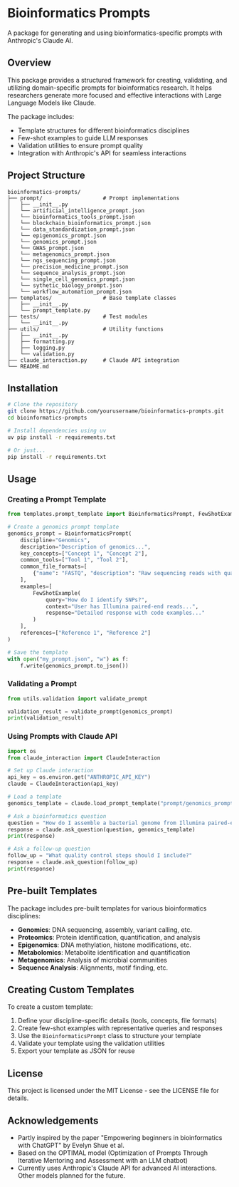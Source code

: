 # Bioinformatics Prompts

A package for generating and using bioinformatics-specific prompts with Anthropic's Claude AI.

## Overview

This package provides a structured framework for creating, validating, and utilizing domain-specific prompts for bioinformatics research. It helps researchers generate more focused and effective interactions with Large Language Models like Claude.

The package includes:
- Template structures for different bioinformatics disciplines
- Few-shot examples to guide LLM responses
- Validation utilities to ensure prompt quality
- Integration with Anthropic's API for seamless interactions

## Project Structure

```
bioinformatics-prompts/
├── prompt/                   # Prompt implementations
│   ├── __init__.py
│   └── artificial_intelligence_prompt.json
│   └── bioinformatics_tools_prompt.json
│   └── blockchain_bioinformatics_prompt.json
│   └── data_standardization_prompt.json
│   └── epigenomics_prompt.json
│   └── genomics_prompt.json
│   └── GWAS_prompt.json
│   └── metagenomics_prompt.json
│   └── ngs_sequencing_prompt.json
│   └── precision_medicine_prompt.json
│   └── sequence_analysis_prompt.json
│   └── single_cell_genomics_prompt.json
│   └── sythetic_biology_prompt.json
│   └── workflow_automation_prompt.json
├── templates/                # Base template classes
│   ├── __init__.py
│   └── prompt_template.py
├── tests/                    # Test modules
│   └── __init__.py
├── utils/                    # Utility functions
│   ├── __init__.py
│   ├── formatting.py
│   ├── logging.py
│   └── validation.py
├── claude_interaction.py     # Claude API integration
└── README.md
```

## Installation

```bash
# Clone the repository
git clone https://github.com/yourusername/bioinformatics-prompts.git
cd bioinformatics-prompts

# Install dependencies using uv
uv pip install -r requirements.txt

# Or just...
pip install -r requirements.txt
```

## Usage

### Creating a Prompt Template

```python
from templates.prompt_template import BioinformaticsPrompt, FewShotExample

# Create a genomics prompt template
genomics_prompt = BioinformaticsPrompt(
    discipline="Genomics",
    description="Description of genomics...",
    key_concepts=["Concept 1", "Concept 2"],
    common_tools=["Tool 1", "Tool 2"],
    common_file_formats=[
        {"name": "FASTQ", "description": "Raw sequencing reads with quality scores"}
    ],
    examples=[
        FewShotExample(
            query="How do I identify SNPs?",
            context="User has Illumina paired-end reads...",
            response="Detailed response with code examples..."
        )
    ],
    references=["Reference 1", "Reference 2"]
)

# Save the template
with open("my_prompt.json", "w") as f:
    f.write(genomics_prompt.to_json())
```

### Validating a Prompt

```python
from utils.validation import validate_prompt

validation_result = validate_prompt(genomics_prompt)
print(validation_result)
```

### Using Prompts with Claude API

```python
import os
from claude_interaction import ClaudeInteraction

# Set up Claude interaction
api_key = os.environ.get("ANTHROPIC_API_KEY")
claude = ClaudeInteraction(api_key)

# Load a template
genomics_template = claude.load_prompt_template("prompt/genomics_prompt.json")

# Ask a bioinformatics question
question = "How do I assemble a bacterial genome from Illumina paired-end reads?"
response = claude.ask_question(question, genomics_template)
print(response)

# Ask a follow-up question
follow_up = "What quality control steps should I include?"
response = claude.ask_question(follow_up)
print(response)
```

## Pre-built Templates

The package includes pre-built templates for various bioinformatics disciplines:

- **Genomics**: DNA sequencing, assembly, variant calling, etc.
- **Proteomics**: Protein identification, quantification, and analysis
- **Epigenomics**: DNA methylation, histone modifications, etc.
- **Metabolomics**: Metabolite identification and quantification
- **Metagenomics**: Analysis of microbial communities
- **Sequence Analysis**: Alignments, motif finding, etc.

## Creating Custom Templates

To create a custom template:

1. Define your discipline-specific details (tools, concepts, file formats)
2. Create few-shot examples with representative queries and responses
3. Use the `BioinformaticsPrompt` class to structure your template
4. Validate your template using the validation utilities
5. Export your template as JSON for reuse

## License

This project is licensed under the MIT License - see the LICENSE file for details.

## Acknowledgements

- Partly inspired by the paper "Empowering beginners in bioinformatics with ChatGPT" by Evelyn Shue et al.
- Based on the OPTIMAL model (Optimization of Prompts Through Iterative Mentoring and Assessment with an LLM chatbot)
- Currently uses Anthropic's Claude API for advanced AI interactions. Other models planned for the future. 